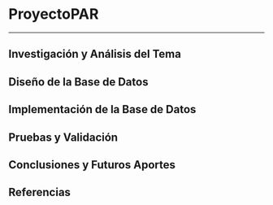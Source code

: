 # ProyectoPAR
---


## Investigación y Análisis del Tema




## Diseño de la Base de Datos




## Implementación de la Base de Datos




## Pruebas y Validación




## Conclusiones y Futuros Aportes



## Referencias
